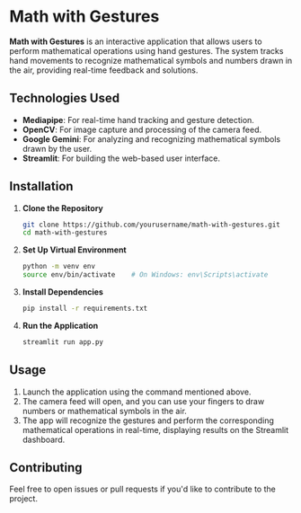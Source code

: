 # Math with Gestures

**Math with Gestures** is an interactive application that allows users to perform mathematical operations using hand gestures. The system tracks hand movements to recognize mathematical symbols and numbers drawn in the air, providing real-time feedback and solutions.

## Technologies Used
- **Mediapipe**: For real-time hand tracking and gesture detection.
- **OpenCV**: For image capture and processing of the camera feed.
- **Google Gemini**: For analyzing and recognizing mathematical symbols drawn by the user.
- **Streamlit**: For building the web-based user interface.

## Installation

1. **Clone the Repository**
   ```bash
   git clone https://github.com/yourusername/math-with-gestures.git
   cd math-with-gestures
   ```

2. **Set Up Virtual Environment**
   ```bash
   python -m venv env
   source env/bin/activate    # On Windows: env\Scripts\activate
   ```

3. **Install Dependencies**
   ```bash
   pip install -r requirements.txt
   ```

4. **Run the Application**
   ```bash
   streamlit run app.py
   ```

## Usage

1. Launch the application using the command mentioned above.
2. The camera feed will open, and you can use your fingers to draw numbers or mathematical symbols in the air.
3. The app will recognize the gestures and perform the corresponding mathematical operations in real-time, displaying results on the Streamlit dashboard.

## Contributing

Feel free to open issues or pull requests if you'd like to contribute to the project.